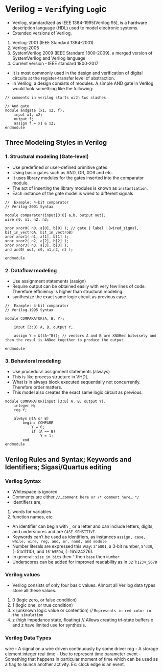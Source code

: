 # Verilog = `Veri`fying `Log`ic

* Verilog, standardized as IEEE 1364-1995(Verilog 95), is a hardware description language (HDL) used to model electronic systems.
* Extended versions of Verilog,

1. Verilog-2001 (IEEE Standard 1364-2001)
2. Verilog-2005
3. SystemVerilog 2009 (IEEE Standard 1800-2009), a merged version of SystemVerilog and Verilog language
4. Current version - IEEE standard 1800-2017

* It is most commonly used in the design and verification of digital circuits at the register-transfer level of abstraction.
* In Verilog, a design consists of modules.
A simple AND gate in Verilog would look something like the following:
```
// comments in verilog starts with two slashes

// And gate
module andgate (x1, x2, f);
	input x1, x2;
	output f;
	assign f = x1 & x2;
endmodule
```
## Three Modeling Styles in Verilog

### 1. Structural modeling (Gate-level)
* Use predefined or user-defined primitive gates.
* Using basic gates such as AND, OR, XOR and etc.
* It uses library modules for the gates inserted into the comparator module.
* The act of inserting the library modules is known as `instantiation`.
* Each instance of the gate model is wired to different signals
```
//  Example: 4-bit comparator
// Verilog-2001 Syntax

module comparator(input[3:0] a,b, output out);   
wire n0, n1, n2, n3;

xnor xnor0( n0, a[0], b[0] ); // gate | label |(wired_signal, bit_in_vectroA, bit_in_vectroB)
xnor xnor1( n1, a[1], b[1] );
xnor xnor2( n2, a[2], b[2] );
xnor xnor3( n3, a[3], b[3] );
and and0( out, n0, n1,n2, n3 );

endmodule

```
### 2. Dataflow modeling
* Use assignment statements (assign)
* Require output can be obtained easily with very few lines of code. Therefore efficiency is higher than structural modeling.
* synthesize the exact same logic circuit as previous case.
```
//  Example: 4-bit comparator
// Verilog-1995 Syntax

module COMPARATOR(A, B, Y);

	input [3:0] A, B, output Y;

	assign Y = &((A~^B)); // vectors A and B are XNORed bitwisely and then the resul is ANDed together to produce the output

endmodule

```

### 3. Behavioral modeling
* Use procedural assignment statements (always)
* This is like process structure in VHDL
* What is in always block executed sequentially not concurrently. Therefore order matters.
* This model also creates the exact same logic circuit as previous.
```
module COMPARATOR(input [3:0] A, B; output Y);
	integer N;
	reg Y;

	always @(A or B)
		begin: COMPARE
			Y = 0;
			if (A == B)
				Y = 1;
		end
endmodule
```
## Verilog Rules and Syntax; Keywords and Identifiers; Sigasi/Quartus editing

### Verilog Syntax

* Whitespace is ignored
* Comments are either `//…comment here or /* comment here… */`
* Identifiers are,
1. words for variables
2. function names, etc.
* An identifier can begin with `_` or a letter and can include letters, digits, and underscores and are `CASE SENSITIVE`.
* Keywords can’t be used as identifiers, as instances `assign, case, while, wire, reg, and, or, nand, and module`
* Number literals are expressed this way: `3’b001`, a 3-bit number, `5’d30`, (=5’b11110), and `16‘h5ED4`, (=16’d24276).
* In general: `size_in_bits` then `’` then `base` then `Number`
* Underscores can be added for improved readability as in `32’h1234_5678`

### Verilog values

* Verilog consists of only four basic values. Almost all Verilog data types store all these values.
1. 0 (logic zero, or false condition)
2. 1 (logic one, or true condition)
3. x (unknown logic value or contention) // `Represents in red color in the simulation`
4. z (high impedance state, floating) // Allows creating tri-state buffers
x and z have limited use for synthesis.

### Verilog Data Types
wire - A signal on a wire driven continuously by some driver
reg - A storage element
integer
real
time - Use to represent time
parameter
event - Something that happens in particular moment of time which can be used as a flag to launch another activity. Ex: clock edge is an event.

